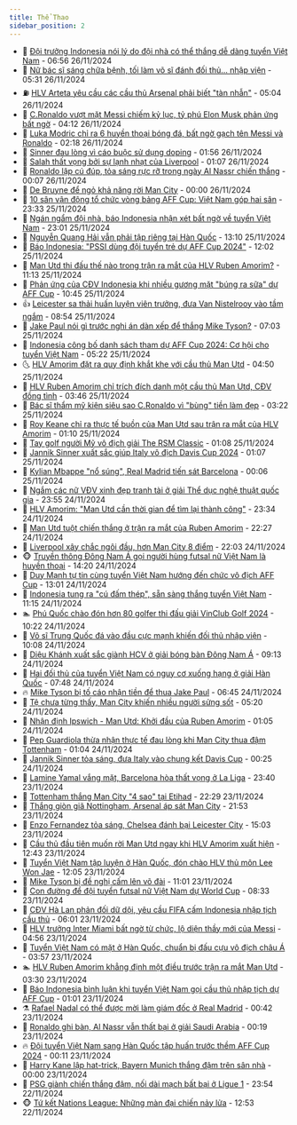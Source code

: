 ```yaml
---
title: Thể Thao
sidebar_position: 2
---
```


<!-- dantri-the-thao:START -->
- 🎡 [Đội trưởng Indonesia nói lý do đội nhà có thể thắng dễ dàng tuyển Việt Nam](https://dantri.com.vn/the-thao/doi-truong-indonesia-noi-ly-do-doi-nha-co-the-thang-de-dang-tuyen-viet-nam-20241126135454521.htm) - 06:56 26/11/2024
- 💯 [Nữ bác sĩ sáng chữa bệnh, tối làm võ sĩ đánh đối thủ… nhập viện](https://dantri.com.vn/the-thao/nu-bac-si-sang-chua-benh-toi-lam-vo-si-danh-doi-thu-nhap-vien-20241126123124619.htm) - 05:31 26/11/2024
- ⛽️ [HLV Arteta yêu cầu các cầu thủ Arsenal phải biết &quot;tàn nhẫn&quot;](https://dantri.com.vn/the-thao/hlv-arteta-yeu-cau-cac-cau-thu-arsenal-phai-biet-tan-nhan-20241126095858447.htm) - 05:04 26/11/2024
- 💃 [C.Ronaldo vượt mặt Messi chiếm kỷ lục, tỷ phú Elon Musk phản ứng bất ngờ](https://dantri.com.vn/the-thao/cronaldo-vuot-mat-messi-chiem-ky-luc-ty-phu-elon-musk-phan-ung-bat-ngo-20241126111233396.htm) - 04:12 26/11/2024
- 🌈 [Luka Modric chỉ ra 6 huyền thoại bóng đá, bất ngờ gạch tên Messi và Ronaldo](https://dantri.com.vn/the-thao/luka-modric-chi-ra-6-huyen-thoai-bong-da-bat-ngo-gach-ten-messi-va-ronaldo-20241126080318750.htm) - 02:18 26/11/2024
- 🦅 [Sinner đau lòng vì cáo buộc sử dụng doping](https://dantri.com.vn/the-thao/sinner-dau-long-vi-cao-buoc-su-dung-doping-20241126085646829.htm) - 01:56 26/11/2024
- 🌝 [Salah thất vọng bởi sự lạnh nhạt của Liverpool](https://dantri.com.vn/the-thao/salah-that-vong-boi-su-lanh-nhat-cua-liverpool-20241126080236454.htm) - 01:07 26/11/2024
- 🚀 [Ronaldo lập cú đúp, tỏa sáng rực rỡ trong ngày Al Nassr chiến thắng](https://dantri.com.vn/the-thao/ronaldo-lap-cu-dup-toa-sang-ruc-ro-trong-ngay-al-nassr-chien-thang-20241126073221457.htm) - 00:07 26/11/2024
- 🎉 [De Bruyne để ngỏ khả năng rời Man City](https://dantri.com.vn/the-thao/de-bruyne-de-ngo-kha-nang-roi-man-city-20241126065817037.htm) - 00:00 26/11/2024
- 📝 [10 sân vận động tổ chức vòng bảng AFF Cup: Việt Nam góp hai sân](https://dantri.com.vn/the-thao/10-san-van-dong-to-chuc-vong-bang-aff-cup-viet-nam-gop-hai-san-20241125184926959.htm) - 23:33 25/11/2024
- 🦄 [Ngán ngẩm đội nhà, báo Indonesia nhận xét bất ngờ về tuyển Việt Nam](https://dantri.com.vn/the-thao/ngan-ngam-doi-nha-bao-indonesia-nhan-xet-bat-ngo-ve-tuyen-viet-nam-20241126011753610.htm) - 23:01 25/11/2024
- 🎉 [Nguyễn Quang Hải vẫn phải tập riêng tại Hàn Quốc](https://dantri.com.vn/the-thao/nguyen-quang-hai-van-phai-tap-rieng-tai-han-quoc-20241125201041942.htm) - 13:10 25/11/2024
- 💼 [Báo Indonesia: &quot;PSSI dùng đội tuyển trẻ dự AFF Cup 2024&quot;](https://dantri.com.vn/the-thao/bao-indonesia-pssi-dung-doi-tuyen-tre-du-aff-cup-2024-20241125165832283.htm) - 12:02 25/11/2024
- 🤡 [Man Utd thi đấu thế nào trong trận ra mắt của HLV Ruben Amorim?](https://dantri.com.vn/the-thao/man-utd-thi-dau-the-nao-trong-tran-ra-mat-cua-hlv-ruben-amorim-20241125181339224.htm) - 11:13 25/11/2024
- 🦆 [Phản ứng của CĐV Indonesia khi nhiều gương mặt &quot;búng ra sữa&quot; dự AFF Cup](https://dantri.com.vn/the-thao/phan-ung-cua-cdv-indonesia-khi-nhieu-guong-mat-bung-ra-sua-du-aff-cup-20241125172849203.htm) - 10:45 25/11/2024
- 👍 [Leicester sa thải huấn luyện viên trưởng, đưa Van Nistelrooy vào tầm ngắm](https://dantri.com.vn/the-thao/leicester-sa-thai-huan-luyen-vien-truong-dua-van-nistelrooy-vao-tam-ngam-20241125155332087.htm) - 08:54 25/11/2024
- 💼 [Jake Paul nói gì trước nghi án dàn xếp để thắng Mike Tyson?](https://dantri.com.vn/the-thao/jake-paul-noi-gi-truoc-nghi-an-dan-xep-de-thang-mike-tyson-20241125140336972.htm) - 07:03 25/11/2024
- 🦒 [Indonesia công bố danh sách tham dự AFF Cup 2024: Cơ hội cho tuyển Việt Nam](https://dantri.com.vn/the-thao/indonesia-cong-bo-danh-sach-tham-du-aff-cup-2024-co-hoi-cho-tuyen-viet-nam-20241125122253493.htm) - 05:22 25/11/2024
- 🌜 [HLV Amorim đặt ra quy định khắt khe với cầu thủ Man Utd](https://dantri.com.vn/the-thao/hlv-amorim-dat-ra-quy-dinh-khat-khe-voi-cau-thu-man-utd-20241125095048690.htm) - 04:50 25/11/2024
- 🦆 [HLV Ruben Amorim chỉ trích đích danh một cầu thủ Man Utd, CĐV đồng tình](https://dantri.com.vn/the-thao/hlv-ruben-amorim-chi-trich-dich-danh-mot-cau-thu-man-utd-cdv-dong-tinh-20241125093923933.htm) - 03:46 25/11/2024
- 💪 [Bác sĩ thẩm mỹ kiện siêu sao C.Ronaldo vì &quot;bùng&quot; tiền làm đẹp](https://dantri.com.vn/the-thao/bac-si-tham-my-kien-sieu-sao-cronaldo-vi-bung-tien-lam-dep-20241125102105945.htm) - 03:22 25/11/2024
- 🧠 [Roy Keane chỉ ra thực tế buồn của Man Utd sau trận ra mắt của HLV Amorim](https://dantri.com.vn/the-thao/roy-keane-chi-ra-thuc-te-buon-cua-man-utd-sau-tran-ra-mat-cua-hlv-amorim-20241125075158959.htm) - 01:10 25/11/2024
- 🦄 [Tay golf người Mỹ vô địch giải The RSM Classic](https://dantri.com.vn/the-thao/tay-golf-nguoi-my-vo-dich-giai-the-rsm-classic-20241125085811241.htm) - 01:08 25/11/2024
- 🥸 [Jannik Sinner xuất sắc giúp Italy vô địch Davis Cup 2024](https://dantri.com.vn/the-thao/jannik-sinner-xuat-sac-giup-italy-vo-dich-davis-cup-2024-20241125080058856.htm) - 01:07 25/11/2024
- 🤠 [Kylian Mbappe &quot;nổ súng&quot;, Real Madrid tiến sát Barcelona](https://dantri.com.vn/the-thao/kylian-mbappe-no-sung-real-madrid-tien-sat-barcelona-20241125070616351.htm) - 00:06 25/11/2024
- 👺 [Ngắm các nữ VĐV xinh đẹp tranh tài ở giải Thể dục nghệ thuật quốc gia](https://dantri.com.vn/the-thao/ngam-cac-nu-vdv-xinh-dep-tranh-tai-o-giai-the-duc-nghe-thuat-quoc-gia-20241125025643945.htm) - 23:55 24/11/2024
- 📝 [HLV Amorim: &quot;Man Utd cần thời gian để tìm lại thành công&quot;](https://dantri.com.vn/the-thao/hlv-amorim-man-utd-can-thoi-gian-de-tim-lai-thanh-cong-20241125063413760.htm) - 23:34 24/11/2024
- 🦆 [Man Utd tuột chiến thắng ở trận ra mắt của Ruben Amorim](https://dantri.com.vn/the-thao/man-utd-tuot-chien-thang-o-tran-ra-mat-cua-ruben-amorim-20241125052700026.htm) - 22:27 24/11/2024
- 🥳 [Liverpool xây chắc ngôi đầu, hơn Man City 8 điểm](https://dantri.com.vn/the-thao/liverpool-xay-chac-ngoi-dau-hon-man-city-8-diem-20241125043552540.htm) - 22:03 24/11/2024
- 🐵 [Truyền thông Đông Nam Á gọi người hùng futsal nữ Việt Nam là huyền thoại](https://dantri.com.vn/the-thao/truyen-thong-dong-nam-a-goi-nguoi-hung-futsal-nu-viet-nam-la-huyen-thoai-20241124204821467.htm) - 14:20 24/11/2024
- 🤩 [Duy Mạnh tự tin cùng tuyển Việt Nam hướng đến chức vô địch AFF Cup](https://dantri.com.vn/the-thao/duy-manh-tu-tin-cung-tuyen-viet-nam-huong-den-chuc-vo-dich-aff-cup-20241124200053355.htm) - 13:01 24/11/2024
- 🤠 [Indonesia tung ra &quot;cú đấm thép&quot;, sẵn sàng thắng tuyển Việt Nam](https://dantri.com.vn/the-thao/indonesia-tung-ra-cu-dam-thep-san-sang-thang-tuyen-viet-nam-20241124173117959.htm) - 11:15 24/11/2024
- 🏊 [Phú Quốc chào đón hơn 80 golfer thi đấu giải VinClub Golf 2024](https://dantri.com.vn/the-thao/phu-quoc-chao-don-hon-80-golfer-thi-dau-giai-vinclub-golf-2024-20241124172154614.htm) - 10:22 24/11/2024
- 🗽 [Võ sĩ Trung Quốc đá vào đầu cực mạnh khiến đối thủ nhập viện](https://dantri.com.vn/the-thao/vo-si-trung-quoc-da-vao-dau-cuc-manh-khien-doi-thu-nhap-vien-20241124170809863.htm) - 10:08 24/11/2024
- 🚀 [Diệu Khánh xuất sắc giành HCV ở giải bóng bàn Đông Nam Á](https://dantri.com.vn/the-thao/dieu-khanh-xuat-sac-gianh-hcv-o-giai-bong-ban-dong-nam-a-20241124160311204.htm) - 09:13 24/11/2024
- 🎉 [Hai đối thủ của tuyển Việt Nam có nguy cơ xuống hạng ở giải Hàn Quốc](https://dantri.com.vn/the-thao/hai-doi-thu-cua-tuyen-viet-nam-co-nguy-co-xuong-hang-o-giai-han-quoc-20241124144636776.htm) - 07:48 24/11/2024
- 🔥 [Mike Tyson bị tố cáo nhận tiền để thua Jake Paul](https://dantri.com.vn/the-thao/mike-tyson-bi-to-cao-nhan-tien-de-thua-jake-paul-20241124132006238.htm) - 06:45 24/11/2024
- 🎉 [Tệ chưa từng thấy, Man City khiến nhiều người sửng sốt](https://dantri.com.vn/the-thao/te-chua-tung-thay-man-city-khien-nhieu-nguoi-sung-sot-20241124122055339.htm) - 05:20 24/11/2024
- 🎡 [Nhận định Ipswich - Man Utd: Khởi đầu của Ruben Amorim](https://dantri.com.vn/the-thao/nhan-dinh-ipswich-man-utd-khoi-dau-cua-ruben-amorim-20241123224256495.htm) - 01:05 24/11/2024
- 🐻 [Pep Guardiola thừa nhận thực tế đau lòng khi Man City thua đậm Tottenham](https://dantri.com.vn/the-thao/pep-guardiola-thua-nhan-thuc-te-dau-long-khi-man-city-thua-dam-tottenham-20241124074732140.htm) - 01:04 24/11/2024
- 🌊 [Jannik Sinner tỏa sáng, đưa Italy vào chung kết Davis Cup](https://dantri.com.vn/the-thao/jannik-sinner-toa-sang-dua-italy-vao-chung-ket-davis-cup-20241124072054526.htm) - 00:25 24/11/2024
- 💃 [Lamine Yamal vắng mặt, Barcelona hòa thất vọng ở La Liga](https://dantri.com.vn/the-thao/lamine-yamal-vang-mat-barcelona-hoa-that-vong-o-la-liga-20241124064022391.htm) - 23:40 23/11/2024
- 🤔 [Tottenham thắng Man City &quot;4 sao&quot; tại Etihad](https://dantri.com.vn/the-thao/tottenham-thang-man-city-4-sao-tai-etihad-20241124052938858.htm) - 22:29 23/11/2024
- 🤭 [Thắng giòn giã Nottingham, Arsenal áp sát Man City](https://dantri.com.vn/the-thao/thang-gion-gia-nottingham-arsenal-ap-sat-man-city-20241124045306592.htm) - 21:53 23/11/2024
- 👹 [Enzo Fernandez tỏa sáng, Chelsea đánh bại Leicester City](https://dantri.com.vn/the-thao/enzo-fernandez-toa-sang-chelsea-danh-bai-leicester-city-20241123220118265.htm) - 15:03 23/11/2024
- 🗽 [Cầu thủ đầu tiên muốn rời Man Utd ngay khi HLV Amorim xuất hiện](https://dantri.com.vn/the-thao/cau-thu-dau-tien-muon-roi-man-utd-ngay-khi-hlv-amorim-xuat-hien-20241123194325493.htm) - 12:43 23/11/2024
- 🥳 [Tuyển Việt Nam tập luyện ở Hàn Quốc, đón chào HLV thủ môn Lee Won Jae](https://dantri.com.vn/the-thao/tuyen-viet-nam-tap-luyen-o-han-quoc-don-chao-hlv-thu-mon-lee-won-jae-20241123190512658.htm) - 12:05 23/11/2024
- 💃 [Mike Tyson bị đề nghị cấm lên võ đài](https://dantri.com.vn/the-thao/mike-tyson-bi-de-nghi-cam-len-vo-dai-20241123163010570.htm) - 11:01 23/11/2024
- 🧰 [Con đường để đội tuyển futsal nữ Việt Nam dự World Cup](https://dantri.com.vn/the-thao/con-duong-de-doi-tuyen-futsal-nu-viet-nam-du-world-cup-20241123114854773.htm) - 08:33 23/11/2024
- 💪 [CĐV Hà Lan phản đối dữ dội, yêu cầu FIFA cấm Indonesia nhập tịch cầu thủ](https://dantri.com.vn/the-thao/cdv-ha-lan-phan-doi-du-doi-yeu-cau-fifa-cam-indonesia-nhap-tich-cau-thu-20241123125040905.htm) - 06:01 23/11/2024
- 🚀 [HLV trưởng Inter Miami bất ngờ từ chức, lộ diện thầy mới của Messi](https://dantri.com.vn/the-thao/hlv-truong-inter-miami-bat-ngo-tu-chuc-lo-dien-thay-moi-cua-messi-20241123080328270.htm) - 04:56 23/11/2024
- 🤠 [Tuyển Việt Nam có mặt ở Hàn Quốc, chuẩn bị đấu cựu vô địch châu Á](https://dantri.com.vn/the-thao/tuyen-viet-nam-co-mat-o-han-quoc-chuan-bi-dau-cuu-vo-dich-chau-a-20241123105659816.htm) - 03:57 23/11/2024
- 🏊 [HLV Ruben Amorim khẳng định một điều trước trận ra mắt Man Utd](https://dantri.com.vn/the-thao/hlv-ruben-amorim-khang-dinh-mot-dieu-truoc-tran-ra-mat-man-utd-20241123095625632.htm) - 03:30 23/11/2024
- 🦄 [Báo Indonesia bình luận khi tuyển Việt Nam gọi cầu thủ nhập tịch dự AFF Cup](https://dantri.com.vn/the-thao/bao-indonesia-binh-luan-khi-tuyen-viet-nam-goi-cau-thu-nhap-tich-du-aff-cup-20241122235655263.htm) - 01:01 23/11/2024
- ⚗️ [Rafael Nadal có thể được mời làm giám đốc ở Real Madrid](https://dantri.com.vn/the-thao/rafael-nadal-co-the-duoc-moi-lam-giam-doc-o-real-madrid-20241123073736501.htm) - 00:42 23/11/2024
- 🥷 [Ronaldo ghi bàn, Al Nassr vẫn thất bại ở giải Saudi Arabia](https://dantri.com.vn/the-thao/ronaldo-ghi-ban-al-nassr-van-that-bai-o-giai-saudi-arabia-20241123071807636.htm) - 00:19 23/11/2024
- 🔥 [Đội tuyển Việt Nam sang Hàn Quốc tập huấn trước thềm AFF Cup 2024](https://dantri.com.vn/the-thao/doi-tuyen-viet-nam-sang-han-quoc-tap-huan-truoc-them-aff-cup-2024-20241123081807186.htm) - 00:11 23/11/2024
- 🦅 [Harry Kane lập hat-trick, Bayern Munich thắng đậm trên sân nhà](https://dantri.com.vn/the-thao/harry-kane-lap-hat-trick-bayern-munich-thang-dam-tren-san-nha-20241123055758816.htm) - 00:00 23/11/2024
- 🌝 [PSG giành chiến thắng đậm, nối dài mạch bất bại ở Ligue 1](https://dantri.com.vn/the-thao/psg-gianh-chien-thang-dam-noi-dai-mach-bat-bai-o-ligue-1-20241123062628141.htm) - 23:54 22/11/2024
- 🐵 [Tứ kết Nations League: Những màn đại chiến nảy lửa](https://dantri.com.vn/the-thao/tu-ket-nations-league-nhung-man-dai-chien-nay-lua-20241122195200766.htm) - 12:53 22/11/2024<!-- dantri-the-thao:END -->
